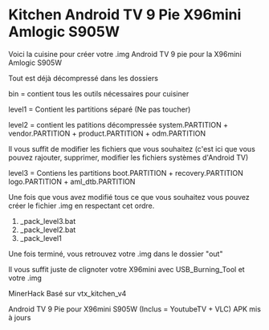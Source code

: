 # Kitchen Android TV 9 Pie X96mini Amlogic S905W

Voici la cuisine pour créer votre .img Android TV 9 pie pour la X96mini Amlogic S905W

Tout est déjà décompressé dans les dossiers 

bin = contient tous les outils nécessaires pour cuisiner

level1 =  Contient les partitions séparé (Ne pas toucher)

level2 = contient les patitions décompressée
system.PARTITION + vendor.PARTITION + product.PARTITION + odm.PARTITION 

Il vous suffit de modifier les fichiers que vous souhaitez (c'est ici que vous pouvez rajouter, supprimer, modifier les fichiers systèmes d'Android TV)

level3 = Contiens les partitions 
boot.PARTITION + recovery.PARTITION logo.PARTITION + aml_dtb.PARTITION 

Une fois que vous avez modifié tous ce que vous souhaitez vous pouvez créer le fichier .img en respectant cet ordre.

1. _pack_level3.bat
2. _pack_level2.bat
3. _pack_level1

Une fois terminé, vous retrouvez votre .img dans le dossier "out"

Il vous suffit juste de clignoter votre X96mini avec USB_Burning_Tool et votre .img

MinerHack
Basé sur vtx_kitchen_v4

Android TV 9 Pie pour X96mini S905W (Inclus = YoutubeTV + VLC) APK mis à jours
